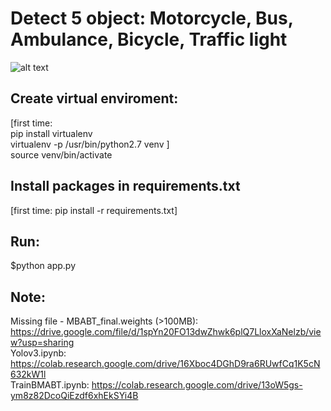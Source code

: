 # Detect 5 object: Motorcycle, Bus, Ambulance, Bicycle, Traffic light
![alt text](https://github.com/tuandoan998/Yolo-v3-with-Flask/blob/master/data/Results/Screenshot%20from%202019-06-12%2021-11-55.png)
## Create virtual enviroment:
[first time: <br/>
pip install virtualenv  
virtualenv -p /usr/bin/python2.7 venv
]
<br/>
source venv/bin/activate

## Install packages in requirements.txt
[first time: pip install -r requirements.txt]

## Run:
$python app.py

## Note:
Missing file - MBABT_final.weights (>100MB): https://drive.google.com/file/d/1spYn20FO13dwZhwk6plQ7LloxXaNelzb/view?usp=sharing
<br/>
Yolov3.ipynb: https://colab.research.google.com/drive/16Xboc4DGhD9ra6RUwfCq1K5cN632kW1l
<br/>
TrainBMABT.ipynb: https://colab.research.google.com/drive/13oW5gs-ym8z82DcoQiEzdf6xhEkSYi4B
